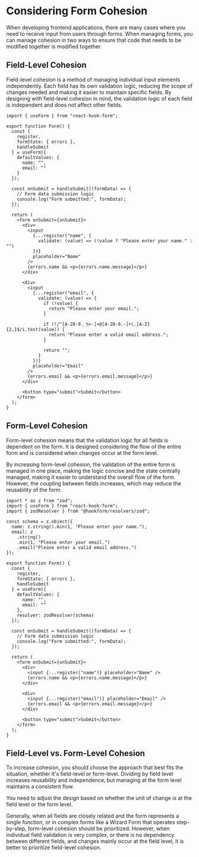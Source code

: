 # Considering Form Cohesion

<div style="margin-top: 16px">
<Badge type="info" text="Cohesion" />
</div>
When developing frontend applications, there are many cases where you need to receive input from users through forms. 
When managing forms, you can manage cohesion in two ways to ensure that code that needs to be modified together is modified together.

## Field-Level Cohesion

Field-level cohesion is a method of managing individual input elements independently.
Each field has its own validation logic, reducing the scope of changes needed and making it easier to maintain specific fields.
By designing with field-level cohesion in mind, the validation logic of each field is independent and does not affect other fields.

```tsx
import { useForm } from "react-hook-form";

export function Form() {
  const {
    register,
    formState: { errors },
    handleSubmit
  } = useForm({
    defaultValues: {
      name: "",
      email: ""
    }
  });

  const onSubmit = handleSubmit((formData) => {
    // Form data submission logic
    console.log("Form submitted:", formData);
  });

  return (
    <form onSubmit={onSubmit}>
      <div>
        <input
          {...register("name", {
            validate: (value) => (!value ? "Please enter your name." : "")
          })}
          placeholder="Name"
        />
        {errors.name && <p>{errors.name.message}</p>}
      </div>

      <div>
        <input
          {...register("email", {
            validate: (value) => {
              if (!value) {
                return "Please enter your email.";
              }

              if (!/^[A-Z0-9._%+-]+@[A-Z0-9.-]+\.[A-Z]{2,}$/i.test(value)) {
                return "Please enter a valid email address.";
              }

              return "";
            }
          })}
          placeholder="Email"
        />
        {errors.email && <p>{errors.email.message}</p>}
      </div>

      <button type="submit">Submit</button>
    </form>
  );
}
```

## Form-Level Cohesion

Form-level cohesion means that the validation logic for all fields is dependent on the form. It is designed considering the flow of the entire form and is considered when changes occur at the form level.

By increasing form-level cohesion, the validation of the entire form is managed in one place, making the logic concise and the state centrally managed, making it easier to understand the overall flow of the form. However, the coupling between fields increases, which may reduce the reusability of the form.

```tsx
import * as z from "zod";
import { useForm } from "react-hook-form";
import { zodResolver } from "@hookform/resolvers/zod";

const schema = z.object({
  name: z.string().min(1, "Please enter your name."),
  email: z
    .string()
    .min(1, "Please enter your email.")
    .email("Please enter a valid email address.")
});

export function Form() {
  const {
    register,
    formState: { errors },
    handleSubmit
  } = useForm({
    defaultValues: {
      name: "",
      email: ""
    },
    resolver: zodResolver(schema)
  });

  const onSubmit = handleSubmit((formData) => {
    // Form data submission logic
    console.log("Form submitted:", formData);
  });

  return (
    <form onSubmit={onSubmit}>
      <div>
        <input {...register("name")} placeholder="Name" />
        {errors.name && <p>{errors.name.message}</p>}
      </div>

      <div>
        <input {...register("email")} placeholder="Email" />
        {errors.email && <p>{errors.email.message}</p>}
      </div>

      <button type="submit">Submit</button>
    </form>
  );
}
```

## Field-Level vs. Form-Level Cohesion

To increase cohesion, you should choose the approach that best fits the situation, whether it's field-level or form-level.
Dividing by field level increases reusability and independence, but managing at the form level maintains a consistent flow.

You need to adjust the design based on whether the unit of change is at the field level or the form level.

Generally, when all fields are closely related and the form represents a single function, or in complex forms like a Wizard Form that operates step-by-step, form-level cohesion should be prioritized.
However, when individual field validation is very complex, or there is no dependency between different fields, and changes mainly occur at the field level, it is better to prioritize field-level cohesion.

